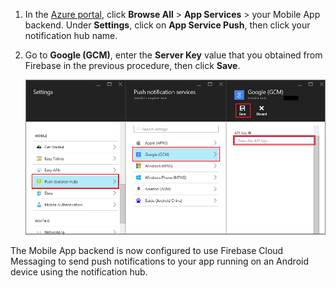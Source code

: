 
1. In the [Azure portal](https://portal.azure.cn/), click **Browse All** > **App Services** > your Mobile App backend. Under **Settings**, click on **App Service Push**, then click your notification hub name.
2. Go to **Google (GCM)**, enter the **Server Key** value that you obtained from Firebase in the previous procedure, then click **Save**.
   
    ![Set the GCM API key in the portal](./media/app-service-mobile-android-configure-push/mobile-push-api-key.png)

The Mobile App backend is now configured to use Firebase Cloud Messaging to send push notifications to your app running on an Android device using the notification hub.

<!-- URLs. -->


<!-- images -->
